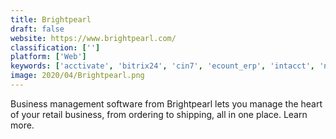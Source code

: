 ```yaml
---
title: Brightpearl
draft: false 
website: https://www.brightpearl.com/
classification: ['']
platform: ['Web']
keywords: ['acctivate', 'bitrix24', 'cin7', 'ecount_erp', 'intacct', 'netsuite', 'odoo', 'orderhive', 'shipstation', 'shippingeasy', 'signalhire', 'tradegecko', 'veeqo', 'vend', 'zoho_inventory']
image: 2020/04/Brightpearl.png
---
```

Business management software from Brightpearl lets you manage the heart of your retail business, from ordering to shipping, all in one place. Learn more.